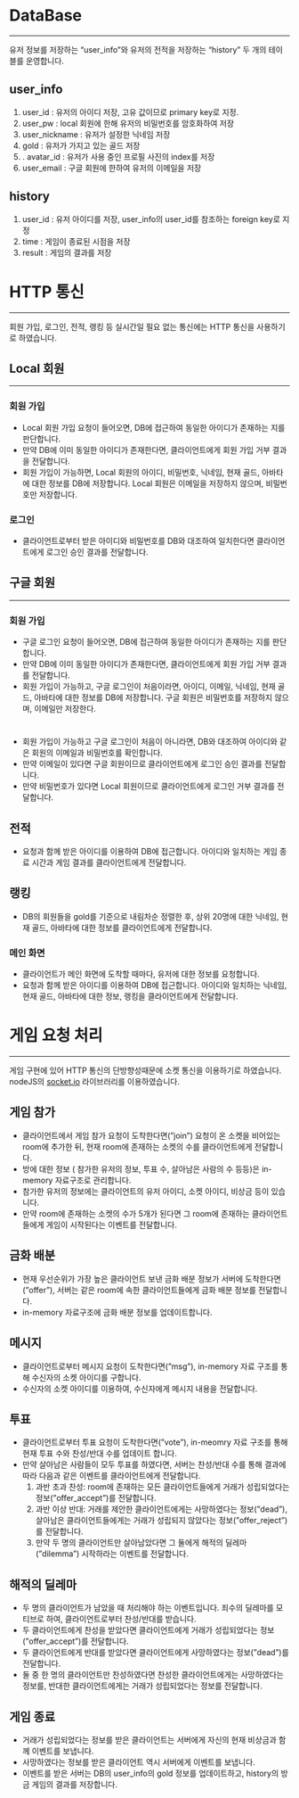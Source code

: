 # DataBase

---

유저 정보를 저장하는 “user_info”와 유저의 전적을 저장하는 “history” 두 개의 테이블를 운영합니다.

## user_info

1. user_id : 유저의 아이디 저장, 고유 값이므로 primary key로 지정. 
2. user_pw : local 회원에 한해 유저의 비밀번호를 암호화하여 저장 
3. user_nickname : 유저가 설정한 닉네임 저장
4. gold : 유저가 가지고 있는 골드 저장
5. . avatar_id : 유저가 사용 중인 프로필 사진의 index를 저장
6. user_email : 구글 회원에 한하여 유저의 이메일을 저장

## history

1. user_id : 유저 아이디를 저장, user_info의 user_id를 참조하는 foreign key로 지정
2. time : 게임이 종료된 시점을 저장
3. result : 게임의 결과를 저장

# HTTP 통신

---

회원 가입, 로그인, 전적, 랭킹 등 실시간일 필요 없는 통신에는 HTTP 통신을 사용하기로 하였습니다.

## Local 회원

---

### 회원 가입

- Local 회원 가입 요청이 들어오면, DB에 접근하여 동일한 아이디가 존재하는 지를 판단합니다.
- 만약 DB에 이미 동일한 아이디가 존재한다면, 클라이언트에게 회원 가입 거부 결과을 전달합니다.
- 회원 가입이 가능하면, Local 회원의 아이디, 비밀번호, 닉네임, 현재 골드, 아바타에 대한 정보를 DB에 저장합니다. Local 회원은 이메일을 저장하지 않으며, 비밀번호만 저장합니다.

### 로그인

- 클라이언트로부터 받은 아이디와 비밀번호를 DB와 대조하여 일치한다면 클라이언트에게 로그인 승인 결과를 전달합니다.

## 구글 회원

---

### 회원 가입

- 구글 로그인 요청이 들어오면, DB에 접근하여 동일한 아이디가 존재하는 지를 판단합니다.
- 만약 DB에 이미 동일한 아이디가 존재한다면, 클라이언트에게 회원 가입 거부 결과를 전달합니다.
- 회원 가입이 가능하고, 구글 로그인이 처음이라면, 아이디, 이메일, 닉네임, 현재 골드, 아바타에 대한 정보를 DB에 저장합니다.  구글 회원은 비밀번호를 저장하지 않으며, 이메일만 저장한다.

# 

- 회원 가입이 가능하고 구글 로그인이 처음이 아니라면, DB와 대조하여 아이디와 같은 회원의 이메일과 비밀번호를 확인합니다.
- 만약 이메일이 있다면 구글 회원이므로 클라이언트에게 로그인 승인 결과를 전달합니다.
- 만약 비밀번호가 있다면 Local 회원이므로 클라이언트에게 로그인 거부 결과를 전달합니다.

## 전적

- 요청과 함께 받은 아이디를 이용하여 DB에 접근합니다. 아이디와 일치하는 게임 종료 시간과 게임 결과를 클라이언트에게 전달합니다.

## 랭킹

- DB의 회원들을 gold를 기준으로 내림차순 정렬한 후, 상위 20명에 대한 닉네임, 현재 골드, 아바타에 대한 정보를 클라이언트에게 전달합니다.

### 메인 화면

- 클라이언트가 메인 화면에 도착할 때마다, 유저에 대한 정보를 요청합니다.
- 요청과 함께 받은 아이디를 이용하여 DB에 접근합니다. 아이디와 일치하는 닉네임, 현재 골드, 아바타에 대한 정보, 랭킹을 클라이언트에게 전달합니다.

# 게임 요청 처리

---

게임 구현에 있어 HTTP 통신의 단방향성때문에 소켓 통신을 이용하기로 하였습니다. nodeJS의 [socket.io](http://socket.io) 라이브러리를 이용하였습니다.

## 게임 참가

- 클라이언트에서 게임 참가 요청이 도착한다면(”join”) 요청이 온 소켓을 비어있는 room에 추가한 뒤, 현재 room에 존재하는 소켓의 수를 클라이언트에게 전달합니다.
- 방에 대한 정보 ( 참가한 유저의 정보, 투표 수, 살아남은 사람의 수 등등)은 in-memory 자료구조로 관리합니다.
- 참가한 유저의 정보에는 클라이언트의 유저 아이디, 소켓 아이디, 비상금 등이 있습니다.
- 만약 room에 존재하는 소켓의 수가 5개가 된다면 그 room에 존재하는 클라이언트들에게 게임이 시작된다는 이벤트를 전달합니다.

## 금화 배분

- 현재 우선순위가 가장 높은 클라이언트 보낸 금화 배분 정보가 서버에 도착한다면(”offer”), 서버는 같은 room에 속한 클라이언트들에게 금화 배분 정보를 전달합니다.
- in-memory 자료구조에 금화 배분 정보를 업데이트합니다.

## 메시지

- 클라이언트로부터 메시지 요청이 도착한다면(”msg”), in-memory 자료 구조를 통해 수신자의 소켓 아이디를 구합니다.
- 수신자의 소켓 아이디를 이용하여, 수신자에게 메시지 내용을 전달합니다.

## 투표

- 클라이언트로부터 투표 요청이 도착한다면(”vote”), in-meomry 자료 구조를 통해 현재 투표 수와 찬성/반대 수를 업데이트 합니다.
- 만약 살아남은 사람들이 모두 투표를 하였다면, 서버는 찬성/반대 수를 통해 결과에 따라 다음과 같은 이벤트를 클라이언트에게 전달합니다.
    1. 과반 초과 찬성: room에 존재하는 모든 클라이언트들에게 거래가 성립되었다는 정보(”offer_accept”)를 전달합니다.
    2. 과반 이상 반대: 거래를 제안한 클라이언트에게는 사망하였다는 정보(”dead”), 살아남은 클라이언트들에게는 거래가 성립되지 않았다는 정보(”offer_reject”)를 전달합니다.
    3. 만약 두 명의 클라이언트만 살아남았다면 그 둘에게 해적의 딜레마(”dilemma”) 시작하라는 이벤트를 전달합니다.

## 해적의 딜레마

- 두 명의 클라이언트가 남았을 때 처리해야 하는 이벤트입니다. 죄수의 딜레마를 모티브로 하여, 클라이언트로부터 찬성/반대를 받습니다.
- 두 클라이언트에게 찬성을 받았다면 클라이언트에게 거래가 성립되었다는 정보(”offer_accept”)를 전달합니다.
- 두 클라이언트에게 반대를 받았다면 클라이언트에게 사망하였다는 정보(”dead”)를 전달합니다.
- 둘 중 한 명의 클라이언트만 찬성하였다면 찬성한 클라이언트에게는 사망하였다는 정보를, 반대한 클라이언트에게는 거래가 성립되었다는 정보를 전달합니다.

## 게임 종료

- 거래가 성립되었다는 정보를 받은 클라이언트는 서버에게 자신의 현재 비상금과 함께 이벤트를 보냅니다.
- 사망하였다는 정보를 받은 클라이언트 역시 서버에게 이벤트를 보냅니다.
- 이벤트를 받은 서버는 DB의 user_info의 gold 정보를 업데이트하고, history의 방금 게임의 결과를 저장합니다.
